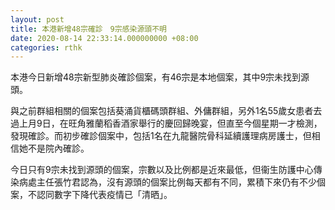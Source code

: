 ```yaml
---
layout: post
title: 本港新增48宗確診　9宗感染源頭不明
date: 2020-08-14 22:33:14.000000000 +08:00
categories: rthk
---
```


本港今日新增48宗新型肺炎確診個案，有46宗是本地個案，其中9宗未找到源頭。

與之前群組相關的個案包括葵涌貨櫃碼頭群組、外傭群組，另外1名55歲女患者去過上月9日，在旺角雅蘭稻香酒家舉行的慶回歸晚宴，但直至今個星期一才檢測，發現確診。而初步確診個案中，包括1名在九龍醫院骨科延續護理病房護士，但相信她不是院內確診。

今日只有9宗未找到源頭的個案，宗數以及比例都是近來最低，但衞生防護中心傳染病處主任張竹君認為，沒有源頭的個案比例每天都有不同，累積下來仍有不少個案，不認同數字下降代表疫情已「清晒」。
